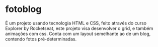 # fotoblog
É um projeto usando tecnologia HTML e CSS, feito através do curso Explorer by Rocketseat, este projeto visa desenvolver o grid, e também animações com css. 
Conta com um layout semelhante ao de um blog, contendo fotos pré-determinadas.
